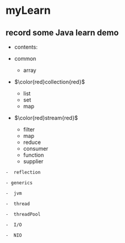 #  myLearn
##  record some Java learn demo 
-   contents:

   - common
        -  array    
   -  $\color{red}collection{red}$
       - list
       - set
       - map
   -  $\color{red}stream{red}$
       - filter
       - map
       - reduce
       - consumer
       - function
       - supplier
       
    -  reflection
    
    - generics
    
    -  jvm
    
    -  thread
    
    -  threadPool
    
    -  I/O
    
    -  NIO 

